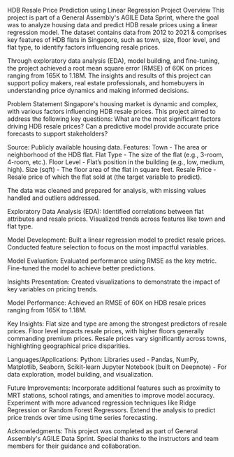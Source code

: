 HDB Resale Price Prediction using Linear Regression
Project Overview
This project is part of a General Assembly's AGILE Data Sprint, where the goal was to analyze housing data and predict HDB resale prices using a linear regression model. The dataset contains data from 2012 to 2021 & comprises key features of HDB flats in Singapore, such as town, size, floor level, and flat type, to identify factors influencing resale prices.

Through exploratory data analysis (EDA), model building, and fine-tuning, the project achieved a root mean square error (RMSE) of 60K on prices ranging from 165K to 1.18M. The insights and results of this project can support policy makers, real estate professionals, and homebuyers in understanding price dynamics and making informed decisions.

Problem Statement
Singapore's housing market is dynamic and complex, with various factors influencing HDB resale prices. This project aimed to address the following key questions:
What are the most significant factors driving HDB resale prices?
Can a predictive model provide accurate price forecasts to support stakeholders?

Source: Publicly available housing data.
Features:
Town - The area or neighborhood of the HDB flat.
Flat Type - The size of the flat (e.g., 3-room, 4-room, etc.).
Floor Level - Flat’s position in the building (e.g., low, medium, high).
Size (sqft) - The floor area of the flat in square feet.
Resale Price - Resale price of which the flat sold at (the target variable to predict).

The data was cleaned and prepared for analysis, with missing values handled and outliers addressed.

Exploratory Data Analysis (EDA):
Identified correlations between flat attributes and resale prices.
Visualized trends across features like town and flat type.

Model Development:
Built a linear regression model to predict resale prices.
Conducted feature selection to focus on the most impactful variables.

Model Evaluation:
Evaluated performance using RMSE as the key metric.
Fine-tuned the model to achieve better predictions.

Insights Presentation:
Created visualizations to demonstrate the impact of key variables on pricing trends.

Model Performance:
Achieved an RMSE of 60K on HDB resale prices ranging from 165K to 1.18M.

Key Insights:
Flat size and type are among the strongest predictors of resale prices.
Floor level impacts resale prices, with higher floors generally commanding premium prices.
Resale prices vary significantly across towns, highlighting geographical price disparities.

Languages/Applications:
Python: Libraries used - Pandas, NumPy, Matplotlib, Seaborn, Scikit-learn
Jupyter Notebook (built on Deepnote) - For data exploration, model building, and visualization.

Future Improvements:
Incorporate additional features such as proximity to MRT stations, school ratings, and amenities to improve model accuracy.
Experiment with more advanced regression techniques like Ridge Regression or Random Forest Regressors.
Extend the analysis to predict price trends over time using time series forecasting.

Acknowledgments:
This project was completed as part of General Assembly's AGILE Data Sprint.
Special thanks to the instructors and team members for their guidance and collaboration.
